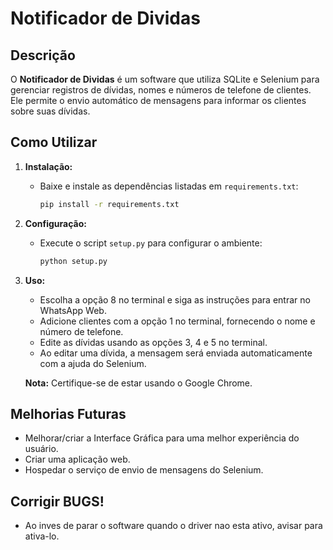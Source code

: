 # Notificador de Dividas

## Descrição
O **Notificador de Dividas** é um software que utiliza SQLite e Selenium para gerenciar registros de dívidas, nomes e números de telefone de clientes. Ele permite o envio automático de mensagens para informar os clientes sobre suas dívidas.

## Como Utilizar

1. **Instalação:**
   - Baixe e instale as dependências listadas em `requirements.txt`:
     ```sh
     pip install -r requirements.txt
     ```

2. **Configuração:**
   - Execute o script `setup.py` para configurar o ambiente:
     ```sh
     python setup.py
     ```

3. **Uso:**
   - Escolha a opção 8 no terminal e siga as instruções para entrar no WhatsApp Web.
   - Adicione clientes com a opção 1 no terminal, fornecendo o nome e número de telefone.
   - Edite as dívidas usando as opções 3, 4 e 5 no terminal.
   - Ao editar uma dívida, a mensagem será enviada automaticamente com a ajuda do Selenium.

   **Nota:** Certifique-se de estar usando o Google Chrome.

## Melhorias Futuras

- Melhorar/criar a Interface Gráfica para uma melhor experiência do usuário.
- Criar uma aplicação web.
- Hospedar o serviço de envio de mensagens do Selenium.

## Corrigir BUGS!

- Ao inves de parar o software quando o driver nao esta ativo, avisar para ativa-lo.

